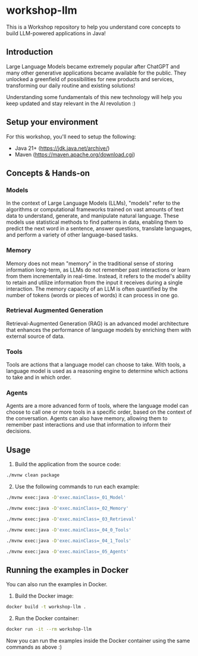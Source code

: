 # workshop-llm

This is a Workshop repository to help you understand core concepts to build LLM-powered applications in Java!

## Introduction

Large Language Models became extremely popular after ChatGPT and many other generative applications became available for the public. 
They unlocked a greenfield of possibilities for new products and services, transforming our daily routine and existing solutions!

Understanding some fundamentals of this new technology will help you keep updated and stay relevant in the AI revolution :)

## Setup your environment

For this workshop, you'll need to setup the following:

- Java 21+ (https://jdk.java.net/archive/)
- Maven (https://maven.apache.org/download.cgi)

## Concepts & Hands-on

### Models
In the context of Large Language Models (LLMs), "models" refer to the algorithms or computational frameworks trained on vast amounts of text data to understand, generate, and manipulate natural language. These models use statistical methods to find patterns in data, enabling them to predict the next word in a sentence, answer questions, translate languages, and perform a variety of other language-based tasks.

### Memory
Memory does not mean "memory" in the traditional sense of storing information long-term, as LLMs do not remember past interactions or learn from them incrementally in real-time. Instead, it refers to the model's ability to retain and utilize information from the input it receives during a single interaction. The memory capacity of an LLM is often quantified by the number of tokens (words or pieces of words) it can process in one go.

### Retrieval Augmented Generation
Retrieval-Augmented Generation (RAG) is an advanced model architecture that enhances the performance of language models by enriching them with external source of data.

### Tools
Tools are actions that a language model can choose to take. With tools, a language model is used as a reasoning engine to determine which actions to take and in which order.

### Agents
Agents are a more advanced form of tools, where the language model can choose to call one or more tools in a specific order, based on the context of the conversation. Agents can also have memory, allowing them to remember past interactions and use that information to inform their decisions.

## Usage

1. Build the application from the source code:
```bash
./mvnw clean package
```

2. Use the following commands to run each example:
```bash
./mvnw exec:java -D'exec.mainClass=_01_Model'

./mvnw exec:java -D'exec.mainClass=_02_Memory'

./mvnw exec:java -D'exec.mainClass=_03_Retrieval'

./mvnw exec:java -D'exec.mainClass=_04_0_Tools'

./mvnw exec:java -D'exec.mainClass=_04_1_Tools'

./mvnw exec:java -D'exec.mainClass=_05_Agents'
```

## Running the examples in Docker
You can also run the examples in Docker.
1. Build the Docker image:
```bash
docker build -t workshop-llm .
```

2. Run the Docker container:
```bash
docker run -it --rm workshop-llm
```

Now you can run the examples inside the Docker container using the same commands as above :)